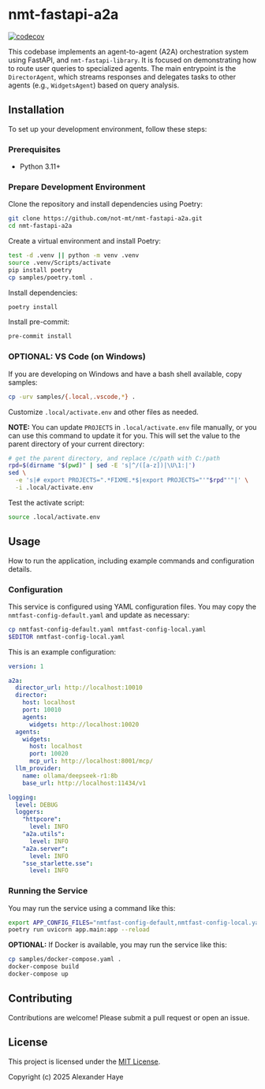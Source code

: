 # nmt-fastapi-a2a

[![codecov](https://codecov.io/github/not-mt/nmt-fastapi-a2a/branch/main/graph/badge.svg)](https://codecov.io/github/not-mt/nmt-fastapi-a2a)

This codebase implements an agent-to-agent (A2A) orchestration system using FastAPI, and `nmt-fastapi-library`. It is focused on demonstrating how to route user queries to specialized agents. The main entrypoint is the `DirectorAgent`, which streams responses and delegates tasks to other agents (e.g., `WidgetsAgent`) based on query analysis.

## Installation

To set up your development environment, follow these steps:

### Prerequisites

- Python 3.11+

### Prepare Development Environment

Clone the repository and install dependencies using Poetry:

```bash
git clone https://github.com/not-mt/nmt-fastapi-a2a.git
cd nmt-fastapi-a2a
```

Create a virtual environment and install Poetry:

```bash
test -d .venv || python -m venv .venv
source .venv/Scripts/activate
pip install poetry
cp samples/poetry.toml .
```

Install dependencies:

```bash
poetry install
```

Install pre-commit:

```bash
pre-commit install
```

### OPTIONAL: VS Code (on Windows)

If you are developing on Windows and have a bash shell available, copy samples:

```bash
cp -urv samples/{.local,.vscode,*} .
```

Customize `.local/activate.env` and other files as needed.

**NOTE:** You can update `PROJECTS` in `.local/activate.env` file manually, or you can use this command to update it for you. This will set the value to the parent directory of your current directory:

```bash
# get the parent directory, and replace /c/path with C:/path
rpd=$(dirname "$(pwd)" | sed -E 's|^/([a-z])|\U\1:|')
sed \
  -e 's|# export PROJECTS=".*FIXME.*$|export PROJECTS="'"$rpd"'"|' \
  -i .local/activate.env
```

Test the activate script:

```bash
source .local/activate.env
```

## Usage

How to run the application, including example commands and configuration details.

### Configuration

This service is configured using YAML configuration files. You may copy the `nmtfast-config-default.yaml` and update as necessary:

```bash
cp nmtfast-config-default.yaml nmtfast-config-local.yaml
$EDITOR nmtfast-config-local.yaml
```

This is an example configuration:

```yaml
version: 1

a2a:
  director_url: http://localhost:10010
  director:
    host: localhost
    port: 10010
    agents:
      widgets: http://localhost:10020
  agents:
    widgets:
      host: localhost
      port: 10020
      mcp_url: http://localhost:8001/mcp/
  llm_provider:
    name: ollama/deepseek-r1:8b
    base_url: http://localhost:11434/v1

logging:
  level: DEBUG
  loggers:
    "httpcore":
      level: INFO
    "a2a.utils":
      level: INFO
    "a2a.server":
      level: INFO
    "sse_starlette.sse":
      level: INFO
```


### Running the Service

You may run the service using a command like this:

```bash
export APP_CONFIG_FILES="nmtfast-config-default,nmtfast-config-local.yaml"
poetry run uvicorn app.main:app --reload
```

**OPTIONAL:** If Docker is available, you may run the service like this:

```bash
cp samples/docker-compose.yaml .
docker-compose build
docker-compose up
```

## Contributing

Contributions are welcome! Please submit a pull request or open an issue.

## License

This project is licensed under the [MIT License](LICENSE).

Copyright (c) 2025 Alexander Haye
